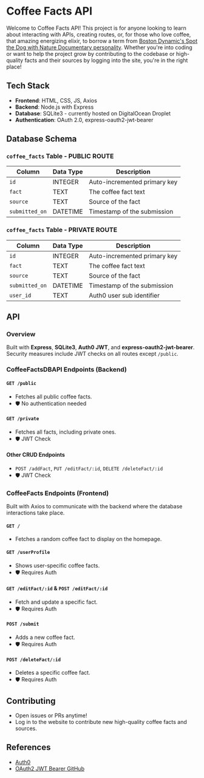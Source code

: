 # Coffee Facts API

Welcome to Coffee Facts API! This project is for anyone looking to learn about interacting with APIs, creating routes,
or, for those who love coffee, that amazing energizing elixir, to borrow a term from [Boston Dynamic's Spot the Dog with
Nature Documentary personality](https://youtu.be/djzOBZUFzTw?si=7GcjxQoGOI_IjBnP&t=438). Whether you're into coding or
want to help the project grow by contributing to the codebase or high-quality facts and their sources by logging into
the site, you're in the right place!

## Tech Stack

- **Frontend**: HTML, CSS, JS, Axios
- **Backend**: Node.js with Express
- **Database**: SQLite3 - currently hosted on DigitalOcean Droplet
- **Authentication**: OAuth 2.0, express-oauth2-jwt-bearer

## Database Schema

### `coffee_facts` Table - PUBLIC ROUTE

| Column         | Data Type | Description                  |
|----------------|-----------|------------------------------|
| `id`           | INTEGER   | Auto-incremented primary key |
| `fact`         | TEXT      | The coffee fact text         |
| `source`       | TEXT      | Source of the fact           |
| `submitted_on` | DATETIME  | Timestamp of the submission  |

### `coffee_facts` Table - PRIVATE ROUTE

| Column         | Data Type | Description                  |
|----------------|-----------|------------------------------|
| `id`           | INTEGER   | Auto-incremented primary key |
| `fact`         | TEXT      | The coffee fact text         |
| `source`       | TEXT      | Source of the fact           |
| `submitted_on` | DATETIME  | Timestamp of the submission  |
| `user_id`      | TEXT      | Auth0 user sub identifier    |

## API

### Overview

Built with **Express**, **SQLite3**, **Auth0 JWT**, and **express-oauth2-jwt-bearer**. Security measures include JWT
checks on all routes except `/public`.

### CoffeeFactsDBAPI Endpoints (Backend)

#### `GET /public`

- Fetches all public coffee facts.
- 🛡️ No authentication needed

#### `GET /private`

- Fetches all facts, including private ones.
- 🛡️ JWT Check

#### Other CRUD Endpoints

- `POST /addFact`, `PUT /editFact/:id`, `DELETE /deleteFact/:id`
- 🛡️ JWT Check

### CoffeeFacts Endpoints (Frontend)

Built with Axios to communicate with the backend where the database interactions take place.

#### `GET /`

- Fetches a random coffee fact to display on the homepage.

#### `GET /userProfile`

- Shows user-specific coffee facts.
- 🛡️ Requires Auth

#### `GET /editFact/:id` & `POST /editFact/:id`

- Fetch and update a specific fact.
- 🛡️ Requires Auth

#### `POST /submit`

- Adds a new coffee fact.
- 🛡️ Requires Auth

#### `POST /deleteFact/:id`

- Deletes a specific coffee fact.
- 🛡️ Requires Auth

## Contributing

- Open issues or PRs anytime!
- Log in to the website to contribute new high-quality coffee facts and sources.

## References

- [Auth0](https://auth0.com)
- [OAuth2 JWT Bearer GitHub](https://github.com/auth0/express-oauth2-jwt-bearer)
